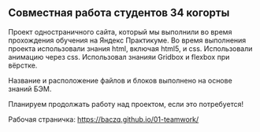 Совместная работа студентов 34 когорты
------------------------------------      

Проект одностраничного сайта, который мы выполнили во время прохождения обучения на Яндекс Практикуме. Во время выполнения проекта использовали знания html, включая html5, и css. Использовали анимацию через css. Использовал знанияи Gridbox и flexbox при вёрстке.

Название и расположение файлов и блоков выполнено на основе знаний БЭМ.

Планируем продолжать работу над проектом, если это потребуется!

Рабочая страничка: https://baczq.github.io/01-teamwork/
